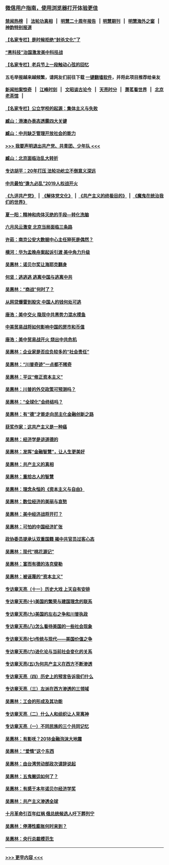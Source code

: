 ### [微信用户指南，使用浏览器打开体验更佳](https://github.com/gfw-breaker/banned-news1/blob/master/indexes/wechat-guide.md?t=0)
#### [禁闻热榜](热点新闻.md?t=0)  &nbsp;&nbsp;|&nbsp;&nbsp; [法轮功真相](https://github.com/gfw-breaker/truth/blob/master/README.md?t=0) &nbsp;&nbsp;|&nbsp;&nbsp; [明慧二十周年报告](https://github.com/gfw-breaker/mh-reports/blob/master/README.md?t=0) &nbsp;&nbsp;|&nbsp;&nbsp;[明慧期刊](https://github.com/gfw-breaker/mh-qikan) &nbsp;&nbsp;|&nbsp;&nbsp; [明慧海外之窗](https://github.com/gfw-breaker/mh-news/blob/master/README.md?t=0) &nbsp;&nbsp;|&nbsp;&nbsp; [神韵特别报道](https://github.com/gfw-breaker/mh-news/blob/master/shenyun.md?t=0)
#### [【名家专栏】是时候拒绝“封杀文化”了](../pages/nsc423/n11814093.md?t=02111244) 
#### [“黑科技”治国激发美中科技战](../pages/nsc423/n11638056.md?t=02111244) 
#### [【名家专栏】老兵节上一段触动心弦的回忆](../pages/nsc423/n11646016.md?t=02111244) 
#### 五毛举报越来越频繁，请网友们前往下载 [一键翻墙软件](https://github.com/gfw-breaker/ssr-accounts)，并将此项目推荐给亲友
#### [新闻拍案惊奇](https://github.com/gfw-breaker/banned-news1/blob/master/pages/link4.md) &nbsp;&nbsp;|&nbsp;&nbsp; [江峰时刻](https://github.com/gfw-breaker/banned-news1/blob/master/pages/link4.md) &nbsp;&nbsp;|&nbsp;&nbsp; [文昭谈古论今](https://github.com/gfw-breaker/banned-news1/blob/master/pages/link4.md) &nbsp;&nbsp;|&nbsp;&nbsp; [天亮时分](https://github.com/gfw-breaker/banned-news1/blob/master/pages/link4.md) &nbsp;&nbsp;|&nbsp;&nbsp; [萧茗看世界](https://github.com/gfw-breaker/banned-news1/blob/master/pages/link4.md) &nbsp;&nbsp;|&nbsp;&nbsp; [北京老茶馆](https://github.com/gfw-breaker/banned-news1/blob/master/pages/link4.md) &nbsp;&nbsp;|&nbsp;&nbsp; 
#### [【名家专栏】公立学校的起源：集体主义与失败](../pages/nsc423/n11601833.md?t=02111244) 
#### [臧山：港澳办表态透露四大关键](../pages/nsc423/n11421628.md?t=02111244) 
#### [臧山：中共缺乏管理开放社会的能力](../pages/nsc423/n11407457.md?t=02111244) 
#### [>>> 我要声明退出共产党、共青团、少年队 <<<](https://github.com/begood0513/goodnews/blob/master/quit/letter.md) 
#### [臧山：北京面临治乱大转折](../pages/nsc423/n11406895.md?t=02111244) 
#### [专访胡平：20年打压 法轮功屹立不倒意义深远](../pages/nsc423/n11398800.md?t=02111244) 
#### [中共最怕“逢九必乱”2019人权战开火](../pages/nsc423/n11385248.md?t=02111244) 
#### [《九评共产党》](https://github.com/begood0513/9ping.md/blob/master/README.md) &nbsp;|&nbsp; [《解体党文化》](../../../../jtdwh.md/blob/master/README.md)  &nbsp;|&nbsp; [《共产主义的终极目的》](../../../../gczydzjmd.md/blob/master/README.md) &nbsp;|&nbsp; [《魔鬼在统治我们的世界》](../../../../mgztzwmdsj.md/blob/master/README.md) 
#### [夏一阳：精神和肉体灭绝的手段—转化洗脑](../pages/nsc423/n11368250.md?t=02111244) 
#### [六月风云激变 北京当局面临三条路](../pages/nsc423/n11313668.md?t=02111244) 
#### [许茹：南京公安大数据中心主任猝死是偶然？](../pages/nsc423/n11064744.md?t=02111244) 
#### [横河：华为孟晚舟案起诉引渡 美中角力升级](../pages/nsc423/n11027230.md?t=02111244) 
#### [吴惠林：诺贝尔奖让海耶克翻身](../pages/nsc423/n10890049.md?t=02111244) 
#### [何坚：逃逃逃 逃离中国与逃离中共](../pages/nsc423/n10592891.md?t=02111244) 
#### [吴惠林：“商战”何时了？](../pages/nsc423/n10573558.md?t=02111244) 
#### [从网贷爆雷到股灾 中国人的钱何处可逃](../pages/nsc423/n10572800.md?t=02111244) 
#### [唐浩：美中交火 隐现中共黑势力混水摸鱼](../pages/nsc423/n10544040.md?t=02111244) 
#### [中美贸易战将如何影响中国的房市和币值](../pages/nsc423/n10543697.md?t=02111244) 
#### [唐浩：美中贸易战开火 烧出中共危机](../pages/nsc423/n10540126.md?t=02111244) 
#### [吴惠林：企业家是否应负较多的“社会责任”](../pages/nsc423/n10535022.md?t=02111244) 
#### [吴惠林：“川普奇迹”一点都不稀奇](../pages/nsc423/n10512808.md?t=02111244) 
#### [吴惠林：平议“修正资本主义”](../pages/nsc423/n10495724.md?t=02111244) 
#### [吴惠林：川普的外交政策可预测吗？](../pages/nsc423/n10462387.md?t=02111244) 
#### [吴惠林：“全球化”会终结吗？](../pages/nsc423/n10452838.md?t=02111244) 
#### [吴惠林：有“德”才能走向民主化金融创新之路](../pages/nsc423/n10432292.md?t=02111244) 
#### [获奖作家：这共产主义是一种癌](../pages/nsc423/n10431541.md?t=02111244) 
#### [吴惠林：经济学是讲道德的](../pages/nsc423/n10398014.md?t=02111244) 
#### [吴惠林：发挥“金融智慧”，让人生更美好](../pages/nsc423/n10375019.md?t=02111244) 
#### [吴惠林：共产主义的真相](../pages/nsc423/n10351394.md?t=02111244) 
#### [吴惠林：重拾古人的智慧](../pages/nsc423/n10337691.md?t=02111244) 
#### [吴惠林：理念永恒的《资本主义与自由》](../pages/nsc423/n10316274.md?t=02111244) 
#### [吴惠林：数位经济的美丽与哀愁](../pages/nsc423/n10292946.md?t=02111244) 
#### [吴惠林：美中经济战将开打？](../pages/nsc423/n10258825.md?t=02111244) 
#### [吴惠林：可怕的中国经济扩张](../pages/nsc423/n10219147.md?t=02111244) 
#### [政协委员提承认双重国籍 揭中共官员过客心态](../pages/nsc423/n10208809.md?t=02111244) 
#### [吴惠林：现代“桃花源记”](../pages/nsc423/n10185234.md?t=02111244) 
#### [吴惠林：富而有德的洛克斐勒](../pages/nsc423/n10142264.md?t=02111244) 
#### [吴惠林：被诬蔑的“资本主义”](../pages/nsc423/n10124816.md?t=02111244) 
#### [专访章天亮（十一）历史大戏 上天自有安排](../pages/nsc423/n10094905.md?t=02111244) 
#### [专访章天亮(十)美国的繁荣与建国理念的联系](../pages/nsc423/n10094899.md?t=02111244) 
#### [专访章天亮(九)美国的左右之争和川普执政](../pages/nsc423/n10094889.md?t=02111244) 
#### [专访章天亮(八)怎么看待美国的一些社会现象](../pages/nsc423/n10094857.md?t=02111244) 
#### [专访章天亮(七)传统与现代——美国价值之争](../pages/nsc423/n10093140.md?t=02111244) 
#### [专访章天亮(六)进化论与当前社会变化的关系](../pages/nsc423/n10092036.md?t=02111244) 
#### [专访章天亮(五)为何共产主义在西方不断渗透](../pages/nsc423/n10083620.md?t=02111244) 
#### [专访章天亮（四）历史上的预言告诉我们什么](../pages/nsc423/n10083606.md?t=02111244) 
#### [专访章天亮（三）左派在西方渗透的三领域](../pages/nsc423/n10081115.md?t=02111244) 
#### [吴惠林：工会的形成及其功能](../pages/nsc423/n10080633.md?t=02111244) 
#### [专访章天亮（二）什么人和组织让人背离神](../pages/nsc423/n10076637.md?t=02111244) 
#### [专访章天亮（一）不同民族的三个共同记忆](../pages/nsc423/n10074188.md?t=02111244) 
#### [吴惠林：有影呒？2018金融泡沫大地震](../pages/nsc423/n10040534.md?t=02111244) 
#### [吴惠林：“爱情”这个东西](../pages/nsc423/n10019423.md?t=02111244) 
#### [吴惠林：由台湾劳动部政次请辞说起](../pages/nsc423/n9979679.md?t=02111244) 
#### [吴惠林：五鬼搬运如何了？](../pages/nsc423/n9925338.md?t=02111244) 
#### [吴惠林：有感于本年诺贝尔经济学奖](../pages/nsc423/n9871883.md?t=02111244) 
#### [吴惠林：共产主义渗透全球](../pages/nsc423/n9812748.md?t=02111244) 
#### [十月革命引百年红祸 俄总统候选人吁下葬列宁](../pages/nsc423/n9810182.md?t=02111244) 
#### [吴惠林：停滞性膨胀何时来到？](../pages/nsc423/n9764136.md?t=02111244) 
#### [吴惠林：央行总裁模范生](../pages/nsc423/n9728134.md?t=02111244) 

----
#### [ >>> 更早内容 <<< ](../indexes/nsc423-earlier.md)
